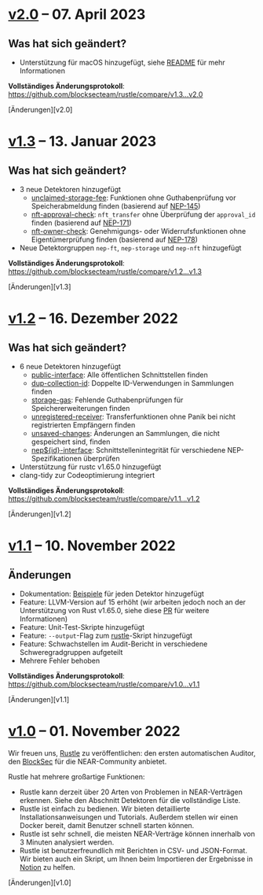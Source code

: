 
<a name="v2.0"></a>
# [v2.0](https://github.com/blocksecteam/rustle/releases/tag/v2.0) – 07. April 2023

## Was hat sich geändert?

* Unterstützung für macOS hinzugefügt, siehe [README](/README.md#macos-setup) für mehr Informationen

**Vollständiges Änderungsprotokoll**: https://github.com/blocksecteam/rustle/compare/v1.3...v2.0

[Änderungen][v2.0]

<a name="v1.3"></a>
# [v1.3](https://github.com/blocksecteam/rustle/releases/tag/v1.3) – 13. Januar 2023

## Was hat sich geändert?

* 3 neue Detektoren hinzugefügt
  *   [unclaimed-storage-fee](/docs/detectors/unclaimed-storage-fee.md): Funktionen ohne Guthabenprüfung vor Speicherabmeldung finden (basierend auf [NEP-145](https://github.com/near/NEPs/blob/master/neps/nep-0145.md))
  *   [nft-approval-check](/docs/detectors/nft-approval-check.md): `nft_transfer` ohne Überprüfung der `approval_id` finden (basierend auf [NEP-171](https://github.com/near/NEPs/blob/master/neps/nep-0171.md))
  *   [nft-owner-check](/docs/detectors/nft-owner-check.md): Genehmigungs- oder Widerrufsfunktionen ohne Eigentümerprüfung finden (basierend auf [NEP-178](https://github.com/near/NEPs/blob/master/neps/nep-0178.md))
* Neue Detektorgruppen `nep-ft`, `nep-storage` und `nep-nft` hinzugefügt

**Vollständiges Änderungsprotokoll**: https://github.com/blocksecteam/rustle/compare/v1.2...v1.3

[Änderungen][v1.3]

<a name="v1.2"></a>
# [v1.2](https://github.com/blocksecteam/rustle/releases/tag/v1.2) – 16. Dezember 2022

## Was hat sich geändert?

* 6 neue Detektoren hinzugefügt
  *   [public-interface](/docs/detectors/public-interface.md): Alle öffentlichen Schnittstellen finden
  *   [dup-collection-id](/docs/detectors/dup-collection-id.md): Doppelte ID-Verwendungen in Sammlungen finden
  *   [storage-gas](/docs/detectors/storage-gas.md): Fehlende Guthabenprüfungen für Speichererweiterungen finden
  *   [unregistered-receiver](/docs/detectors/unregistered-receiver.md): Transferfunktionen ohne Panik bei nicht registrierten Empfängern finden
  *   [unsaved-changes](/docs/detectors/unsaved-changes.md): Änderungen an Sammlungen, die nicht gespeichert sind, finden
  *   [nep${id}-interface](/docs/detectors/nep-interface.md): Schnittstellenintegrität für verschiedene NEP-Spezifikationen überprüfen
* Unterstützung für rustc v1.65.0 hinzugefügt
* clang-tidy zur Codeoptimierung integriert

**Vollständiges Änderungsprotokoll**: https://github.com/blocksecteam/rustle/compare/v1.1...v1.2

[Änderungen][v1.2]

<a name="v1.1"></a>
# [v1.1](https://github.com/blocksecteam/rustle/releases/tag/v1.1) – 10. November 2022

## Änderungen

* Dokumentation: [Beispiele](/examples) für jeden Detektor hinzugefügt
* Feature: LLVM-Version auf 15 erhöht (wir arbeiten jedoch noch an der Unterstützung von Rust v1.65.0, siehe diese [PR](https://github.com/rust-lang/rust/pull/99464/) für weitere Informationen)
* Feature: Unit-Test-Skripte hinzugefügt
* Feature: `--output`-Flag zum [rustle](/rustle)-Skript hinzugefügt
* Feature: Schwachstellen im Audit-Bericht in verschiedene Schweregradgruppen aufgeteilt
* Mehrere Fehler behoben

**Vollständiges Änderungsprotokoll**: https://github.com/blocksecteam/rustle/compare/v1.0...v1.1

[Änderungen][v1.1]

<a name="v1.0"></a>
# [v1.0](https://github.com/blocksecteam/rustle/releases/tag/v1.0) – 01. November 2022

Wir freuen uns, [Rustle](https://github.com/blocksecteam/rustle) zu veröffentlichen: den ersten automatischen Auditor, den [BlockSec](https://blocksec.com/) für die NEAR-Community anbietet.

Rustle hat mehrere großartige Funktionen:

* Rustle kann derzeit über 20 Arten von Problemen in NEAR-Verträgen erkennen. Siehe den Abschnitt Detektoren für die vollständige Liste.
* Rustle ist einfach zu bedienen. Wir bieten detaillierte Installationsanweisungen und Tutorials. Außerdem stellen wir einen Docker bereit, damit Benutzer schnell starten können.
* Rustle ist sehr schnell, die meisten NEAR-Verträge können innerhalb von 3 Minuten analysiert werden.
* Rustle ist benutzerfreundlich mit Berichten in CSV- und JSON-Format. Wir bieten auch ein Skript, um Ihnen beim Importieren der Ergebnisse in [Notion](https://www.notion.so/) zu helfen.

[Änderungen][v1.0]


<!-- Generated by https://github.com/rhysd/changelog-from-release v3.7.0 -->

